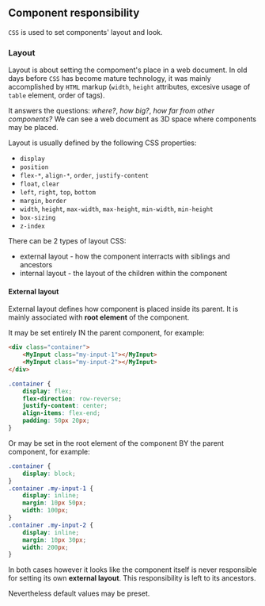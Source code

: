 ## Component responsibility

`CSS` is used to set components' layout and look.

### Layout

Layout is about setting the compoment's place in a web document. In old days before `CSS` has become mature technology, it was mainly accomplished by `HTML` markup (`width`, `height` attributes, excesive usage of `table` element, order of tags).

It answers the questions: *where?*, *how big?*, *how far from other components?*
We can see a web document as 3D space where components may be placed.

Layout is usually defined by the following CSS properties:
- `display`
- `position`
- `flex-*`, `align-*`, `order`, `justify-content`
- `float`, `clear`
- `left`, `right`, `top`, `bottom`
- `margin`, `border`
- `width`, `height`, `max-width`, `max-height`, `min-width`, `min-height`
- `box-sizing`
- `z-index`

There can be 2 types of layout CSS:
- external layout - how the component interracts with siblings and ancestors
- internal layout - the layout of the children within the component

#### External layout

External layout defines how component is placed inside its parent. It is mainly associated with **root element** of the component.

It may be set entirely IN the parent component, for example:

```html
<div class="container">
    <MyInput class="my-input-1"></MyInput>
    <MyInput class="my-input-2"></MyInput>
</div>
```

```css
.container {
    display: flex;
    flex-direction: row-reverse;
    justify-content: center;
    align-items: flex-end;
    padding: 50px 20px;
}
```

Or may be set in the root element of the component BY the parent component, for example:

```css
.container {
    display: block;
}
.container .my-input-1 {
    display: inline;
    margin: 10px 50px;
    width: 100px;
}
.container .my-input-2 {
    display: inline;
    margin: 10px 30px;
    width: 200px;
}
```

In both cases however it looks like the component itself is never responsible for setting its own **external layout**. This responsibility is left to its ancestors.

Nevertheless default values may be preset.
